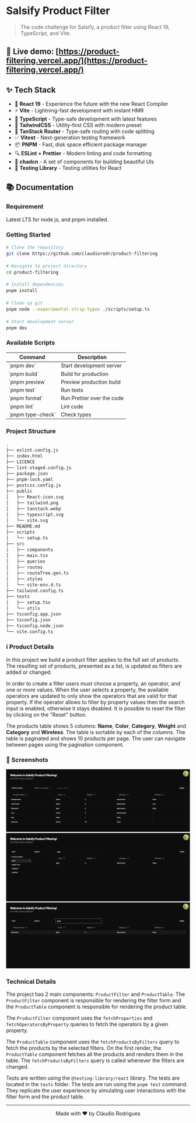 # Salsify Product Filter

> The code challenge for Salsify, a product filter using React 19, TypeScript, and Vite.

## 🚀 Live demo: [https://product-filtering.vercel.app/](https://product-filtering.vercel.app/)

## ✨ Tech Stack

- 🚀 **React 19** - Experience the future with the new React Compiler
- ⚡ **Vite** - Lightning-fast development with instant HMR
- 🎯 **TypeScript** - Type-safe development with latest features
- 🎨 **TailwindCSS** - Utility-first CSS with modern preset
- 🔄 **TanStack Router** - Type-safe routing with code splitting
- ✅ **Vitest** - Next-generation testing framework
- 📦 **PNPM** - Fast, disk space efficient package manager
- 🔍 **ESLint + Prettier** - Modern linting and code formatting
- 🪩 **chadcn** - A set of components for building beautiful UIs
- 🧪 **Testing Library** - Testing utilities for React

## 📚 Documentation

### Requirement

Latest LTS for node js, and pnpm installed.

### Getting Started

```bash
# Clone the repository
git clone https://github.com/claudiorodr/product-filtering

# Navigate to project directory
cd product-filtering

# Install dependencies
pnpm install

# Clean up git
pnpm node --experimental-strip-types ./scripts/setup.ts

# Start development server
pnpm dev
```

### Available Scripts

| Command             | Description                |
| ------------------- | -------------------------- |
| \`pnpm dev\`        | Start development server   |
| \`pnpm build\`      | Build for production       |
| \`pnpm preview\`    | Preview production build   |
| \`pnpm test\`       | Run tests                  |
| \`pnpm format\`     | Run Prettier over the code |
| \`pnpm lint\`       | Lint code                  |
| \`pnpm type-check\` | Check types                |

### Project Structure

```
.
├── eslint.config.js
├── index.html
├── LICENCE
├── lint-staged.config.js
├── package.json
├── pnpm-lock.yaml
├── postcss.config.js
├── public
│   ├── React-icon.svg
│   ├── tailwind.png
│   ├── tanstack.webp
│   ├── typescript.svg
│   └── vite.svg
├── README.md
├── scripts
│   └── setup.ts
├── src
│   ├── components
│   ├── main.tsx
│   ├── queries
│   ├── routes
│   ├── routeTree.gen.ts
│   ├── styles
│   └── vite-env.d.ts
├── tailwind.config.ts
├── tests
│   ├── setup.tsx
│   └── utils
├── tsconfig.app.json
├── tsconfig.json
├── tsconfig.node.json
└── vite.config.ts
```

### ℹ️ Product Details

In this project we build a product filter applies to the full set of products. The resulting set of products, presented as a list, is updated as filters are added or changed.

In order to create a filter users must choose a property, an operator, and one or more values. When the user selects a property, the available operators are updated to only show the operators that are valid for that property. If the operator allows to filter by property values then the search input is enabled, otherwise it stays disabled. It is possible to reset the filter by clicking on the "Reset" button.

The products table shows 5 columns: **Name**, **Color**, **Category**, **Weight** and **Category** and **Wireless**. The table is sortable by each of the columns. The table is paginated and shows 10 products per page. The user can navigate between pages using the pagination component.

### 📸 Screenshots

![alt text](image.png)
![alt text](image-2.png)
![alt text](image-1.png)

### Technical Details

The project has 2 main components: `ProductFilter` and `ProductTable`. The `ProductFilter` component is responsible for rendering the filter form and the `ProductTable` component is responsible for rendering the product table.

The `ProductFilter` component uses the `fetchProperties` and `fetchOperatorsByProperty` queries to fetch the operators by a given property.

The `ProductTable` component uses the `fetchProductsByFilters` query to fetch the products by the selected filters. On the first render, the `ProductTable` component fetches all the products and renders them in the table. The `fetchProductsByFilters` query is called whenever the filters are changed.

Tests are written using the `@testing-library/react` library. The tests are located in the `tests` folder. The tests are run using the `pnpm test` command. They replicate the user experience by simulating user interactions with the filter form and the product table.

---

<div align="center">

Made with ❤️ by Cláudio Rodrigues

</div>
